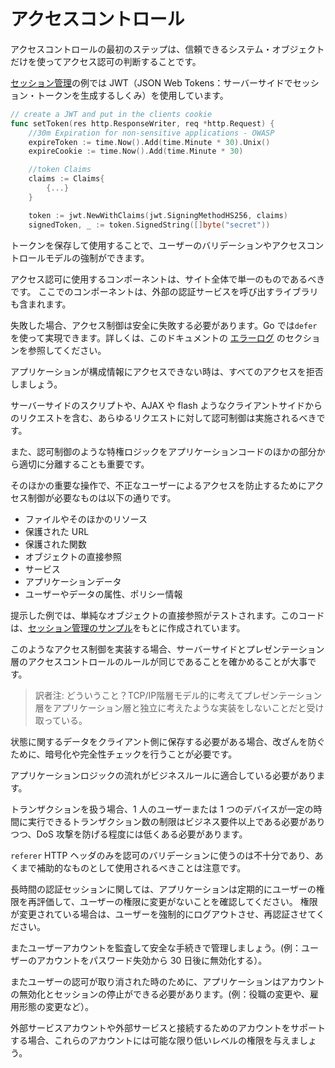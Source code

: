 アクセスコントロール
==============

アクセスコントロールの最初のステップは、信頼できるシステム・オブジェクトだけを使ってアクセス認可の判断することです。

[セッション管理][3]の例では JWT（JSON Web Tokens：サーバーサイドでセッション・トークンを生成するしくみ）を使用しています。

```go
// create a JWT and put in the clients cookie
func setToken(res http.ResponseWriter, req *http.Request) {
    //30m Expiration for non-sensitive applications - OWASP
    expireToken := time.Now().Add(time.Minute * 30).Unix()
    expireCookie := time.Now().Add(time.Minute * 30)

    //token Claims
    claims := Claims{
        {...}
    }

    token := jwt.NewWithClaims(jwt.SigningMethodHS256, claims)
    signedToken, _ := token.SignedString([]byte("secret"))
```


トークンを保存して使用することで、ユーザーのバリデーションやアクセスコントロールモデルの強制ができます。

アクセス認可に使用するコンポーネントは、サイト全体で単一のものであるべきです。
ここでのコンポーネントは、外部の認証サービスを呼び出すライブラリも含まれます。

失敗した場合、アクセス制御は安全に失敗する必要があります。Go では`defer` を使って実現できます。詳しくは、このドキュメントの [エラーログ][1] のセクションを参照してください。

アプリケーションが構成情報にアクセスできない時は、すべてのアクセスを拒否しましょう。

サーバーサイドのスクリプトや、AJAX や flash ようなクライアントサイドからのリクエストを含む、あらゆるリクエストに対して認可制御は実施されるべきです。

また、認可制御のような特権ロジックをアプリケーションコードのほかの部分から適切に分離することも重要です。

そのほかの重要な操作で、不正なユーザーによるアクセスを防止するためにアクセス制御が必要なものは以下の通りです。

* ファイルやそのほかのリソース
* 保護された URL
* 保護された関数
* オブジェクトの直接参照
* サービス
* アプリケーションデータ
* ユーザーやデータの属性、ポリシー情報

提示した例では、単純なオブジェクトの直接参照がテストされます。このコード
は、[セッション管理のサンプル][2]をもとに作成されています。

このようなアクセス制御を実装する場合、サーバーサイドとプレゼンテーション層のアクセスコントロールのルールが同じであることを確かめることが大事です。
> 訳者注: どういうこと？TCP/IP階層モデル的に考えてプレゼンテーション層をアプリケーション層と独立に考えたような実装をしないことだと受け取っている。

状態に関するデータをクライアント側に保存する必要がある場合、改ざんを防ぐために、暗号化や完全性チェックを行うことが必要です。

アプリケーションロジックの流れがビジネスルールに適合している必要があります。

トランザクションを扱う場合、1 人のユーザーまたは 1 つのデバイスが一定の時間に実行できるトランザクション数の制限はビジネス要件以上である必要がありつつ、DoS 攻撃を防げる程度には低くある必要があります。

`referer` HTTP ヘッダのみを認可のバリデーションに使うのは不十分であり、あくまで補助的なものとして使用されるべきことは注意です。

長時間の認証セッションに関しては、アプリケーションは定期的にユーザーの権限を再評価して、ユーザーの権限に変更がないことを確認してください。
権限が変更されている場合は、ユーザーを強制的にログアウトさせ、再認証させてください。

またユーザーアカウントを監査して安全な手続きで管理しましょう。(例：ユーザーのアカウントをパスワード失効から 30 日後に無効化する）。

またユーザーの認可が取り消された時のために、アプリケーションはアカウントの無効化とセッションの停止ができる必要があります。(例：役職の変更や、雇用形態の変更など）。

外部サービスアカウントや外部サービスと接続するためのアカウントをサポートする場合、これらのアカウントには可能な限り低いレベルの権限を与えましょう。

[1]: ../error-handling-logging/error-handling.md
[2]: URL.go
[3]: ../session-management/README.md
